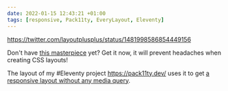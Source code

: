 ```yaml
---
date: 2022-01-15 12:43:21 +01:00
tags: [responsive, Pack11ty, EveryLayout, Eleventy]
---
```


https://twitter.com/layoutplusplus/status/1481998586854449156

Don't have [this masterpiece](https://every-layout.dev/) yet? Get it now, it will prevent headaches when creating CSS layouts!

The layout of my #Eleventy project https://pack11ty.dev/ uses it to get [a responsive layout without any media query](https://pack11ty.dev/documentation/layout/).
